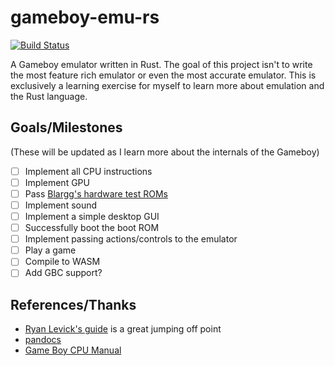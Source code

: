 # gameboy-emu-rs
[![Build Status](https://ci.andrewmellen.org/api/badges/mellena1/gameboy-emu-rs/status.svg)](https://ci.andrewmellen.org/mellena1/gameboy-emu-rs)


A Gameboy emulator written in Rust. The goal of this project isn't to write the most feature rich emulator or even the most accurate emulator. This is exclusively a learning exercise for myself to learn more about emulation and the Rust language.

## Goals/Milestones
(These will be updated as I learn more about the internals of the Gameboy)

- [ ] Implement all CPU instructions
- [ ] Implement GPU
- [ ] Pass [Blargg's hardware test ROMs](https://github.com/retrio/gb-test-roms)
- [ ] Implement sound
- [ ] Implement a simple desktop GUI
- [ ] Successfully boot the boot ROM
- [ ] Implement passing actions/controls to the emulator
- [ ] Play a game
- [ ] Compile to WASM
- [ ] Add GBC support?

## References/Thanks
- [Ryan Levick's guide](https://blog.ryanlevick.com/DMG-01/public/book/introduction.html) is a great jumping off point
- [pandocs](http://bgb.bircd.org/pandocs.htm#cpuregistersandflags)
- [Game Boy CPU Manual](http://marc.rawer.de/Gameboy/Docs/GBCPUman.pdf)
